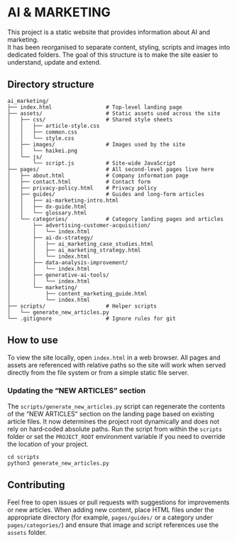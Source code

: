 # AI & MARKETING

This project is a static website that provides information about AI and marketing.  
It has been reorganised to separate content, styling, scripts and images into
dedicated folders. The goal of this structure is to make the site easier to
understand, update and extend.

## Directory structure

```
ai_marketing/
├── index.html                 # Top‑level landing page
├── assets/                    # Static assets used across the site
│   ├── css/                   # Shared style sheets
│   │   ├── article‑style.css
│   │   ├── common.css
│   │   └── style.css
│   ├── images/                # Images used by the site
│   │   └── haikei.png
│   └── js/
│       └── script.js          # Site‑wide JavaScript
├── pages/                     # All second‑level pages live here
│   ├── about.html             # Company information page
│   ├── contact.html           # Contact form
│   ├── privacy‑policy.html    # Privacy policy
│   ├── guides/                # Guides and long‑form articles
│   │   ├── ai‑marketing‑intro.html
│   │   ├── dx‑guide.html
│   │   └── glossary.html
│   └── categories/            # Category landing pages and articles
│       ├── advertising‑customer‑acquisition/
│       │   └── index.html
│       ├── ai‑dx‑strategy/
│       │   ├── ai_marketing_case_studies.html
│       │   ├── ai_marketing_strategy.html
│       │   └── index.html
│       ├── data‑analysis‑improvement/
│       │   └── index.html
│       ├── generative‑ai‑tools/
│       │   └── index.html
│       └── marketing/
│           ├── content_marketing_guide.html
│           └── index.html
├── scripts/                   # Helper scripts
│   └── generate_new_articles.py
└── .gitignore                 # Ignore rules for git

```

## How to use

To view the site locally, open `index.html` in a web browser. All pages and
assets are referenced with relative paths so the site will work when served
directly from the file system or from a simple static file server.

### Updating the “NEW ARTICLES” section

The `scripts/generate_new_articles.py` script can regenerate the contents of
the “NEW ARTICLES” section on the landing page based on existing article
files. It now determines the project root dynamically and does not rely on
hard‑coded absolute paths. Run the script from within the `scripts` folder or
set the `PROJECT_ROOT` environment variable if you need to override the
location of your project.

```
cd scripts
python3 generate_new_articles.py
```

## Contributing

Feel free to open issues or pull requests with suggestions for improvements or
new articles. When adding new content, place HTML files under the appropriate
directory (for example, `pages/guides/` or a category under
`pages/categories/`) and ensure that image and script references use the
`assets` folder.